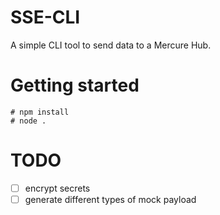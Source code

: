 # SSE-CLI
A simple CLI tool to send data to a Mercure Hub.

# Getting started
```
# npm install
# node .
```

# TODO
- [ ] encrypt secrets
- [ ] generate different types of mock payload
